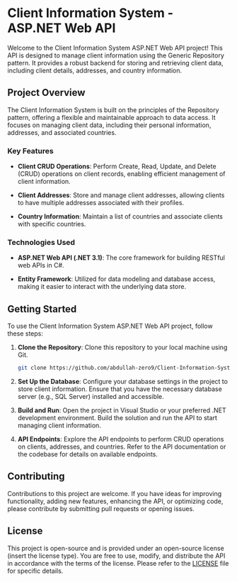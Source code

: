 # Client Information System - ASP.NET Web API

Welcome to the Client Information System ASP.NET Web API project! This API is designed to manage client information using the Generic Repository pattern. It provides a robust backend for storing and retrieving client data, including client details, addresses, and country information.

## Project Overview

The Client Information System is built on the principles of the Repository pattern, offering a flexible and maintainable approach to data access. It focuses on managing client data, including their personal information, addresses, and associated countries.

### Key Features

- **Client CRUD Operations**: Perform Create, Read, Update, and Delete (CRUD) operations on client records, enabling efficient management of client information.

- **Client Addresses**: Store and manage client addresses, allowing clients to have multiple addresses associated with their profiles.

- **Country Information**: Maintain a list of countries and associate clients with specific countries.

### Technologies Used

- **ASP.NET Web API (.NET 3.1)**: The core framework for building RESTful web APIs in C#.

- **Entity Framework**: Utilized for data modeling and database access, making it easier to interact with the underlying data store.

## Getting Started

To use the Client Information System ASP.NET Web API project, follow these steps:

1. **Clone the Repository**: Clone this repository to your local machine using Git.

   ```bash
   git clone https://github.com/abdullah-zero9/Client-Information-System----ASP.NET-Web-API.git
   ```

2. **Set Up the Database**: Configure your database settings in the project to store client information. Ensure that you have the necessary database server (e.g., SQL Server) installed and accessible.

3. **Build and Run**: Open the project in Visual Studio or your preferred .NET development environment. Build the solution and run the API to start managing client information.

4. **API Endpoints**: Explore the API endpoints to perform CRUD operations on clients, addresses, and countries. Refer to the API documentation or the codebase for details on available endpoints.

## Contributing

Contributions to this project are welcome. If you have ideas for improving functionality, adding new features, enhancing the API, or optimizing code, please contribute by submitting pull requests or opening issues.

## License

This project is open-source and is provided under an open-source license (insert the license type). You are free to use, modify, and distribute the API in accordance with the terms of the license. Please refer to the [LICENSE](LICENSE) file for specific details.
